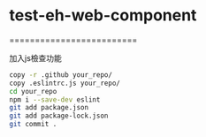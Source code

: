 # test-eh-web-component
=========================


加入js檢查功能

```sh
copy -r .github your_repo/
copy .eslintrc.js your_repo/
cd your_repo
npm i --save-dev eslint
git add package.json
git add package-lock.json
git commit .
```


